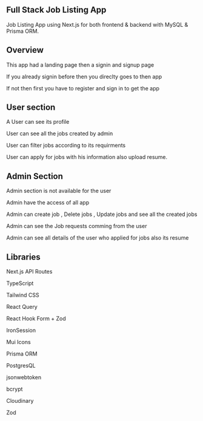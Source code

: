

## Full Stack Job Listing App

Job Listing App using Next.js for both frontend & backend with MySQL & Prisma ORM.

## Overview

This app had a landing page then a signin and signup page

If you already signin before then you direclty goes to then app

If not then first you have to register and sign in to get the app

## User section 

A User can see its profile

User can see all the jobs created by admin

User can filter jobs according to its requirments

User can apply for jobs with his information also upload resume.

## Admin Section

Admin section is not available for the user

Admin have the access of all app

Admin can create job , Delete jobs , Update jobs and see all the created jobs

Admin can see the Job requests comming from the user

Admin can see all details of the user who applied for jobs also its resume

## Libraries

Next.js API Routes

TypeScript

Tailwind CSS 

React Query 

React Hook Form + Zod 

IronSession 

Mui Icons 

Prisma ORM 

PostgresQL 

jsonwebtoken

bcrypt 

Cloudinary

Zod 





 
